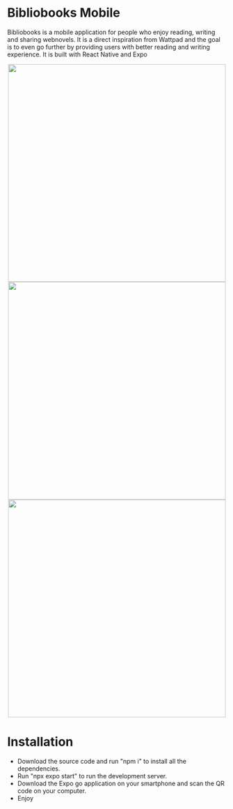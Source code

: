 # Bibliobooks Mobile
Bibliobooks is a mobile application for people who enjoy reading, writing and sharing webnovels. 
It is a direct inspiration from Wattpad and the goal is to even go further by providing users with better reading and writing experience.
It is built with React Native and Expo

<div style="display: flex; flex-wrap: wrap; justify-content: space-around;">
  <img src="https://github.com/bsrodrigue/bibliobooks-mobile/assets/50233108/fda719b5-cce1-4703-b33b-a74f717ac4bb" height="500" />
  <img src="https://github.com/bsrodrigue/bibliobooks-mobile/assets/50233108/a5528c8e-b694-4312-b746-e214dbe08e48" height="500" />
  <img src="https://github.com/bsrodrigue/bibliobooks-mobile/assets/50233108/115394a2-5cdc-4682-a6df-a6344b0e6562" height="500" />
</div>

# Installation
- Download the source code and run "npm i" to install all the dependencies.
- Run "npx expo start" to run the development server.
- Download the Expo go application on your smartphone and scan the QR code on your computer.
- Enjoy

  
